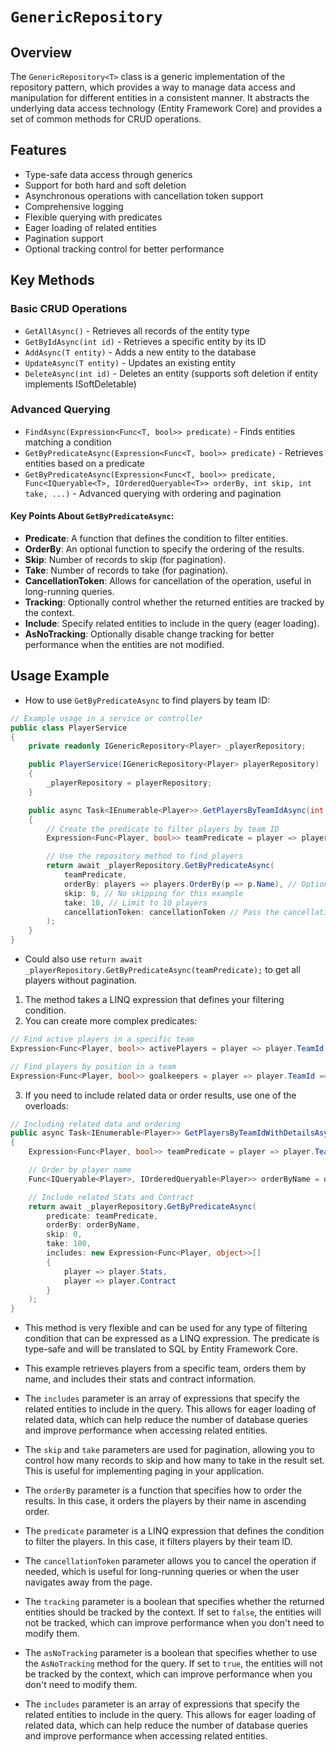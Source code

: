 # `GenericRepository`

## Overview
The `GenericRepository<T>` class is a generic implementation of the repository pattern, which provides a way to manage data access and manipulation for different entities in a consistent manner. It abstracts the underlying data access technology (Entity Framework Core) and provides a set of common methods for CRUD operations.

## Features
- Type-safe data access through generics
- Support for both hard and soft deletion
- Asynchronous operations with cancellation token support
- Comprehensive logging
- Flexible querying with predicates
- Eager loading of related entities
- Pagination support
- Optional tracking control for better performance

## Key Methods

### Basic CRUD Operations
- `GetAllAsync()` - Retrieves all records of the entity type
- `GetByIdAsync(int id)` - Retrieves a specific entity by its ID
- `AddAsync(T entity)` - Adds a new entity to the database
- `UpdateAsync(T entity)` - Updates an existing entity
- `DeleteAsync(int id)` - Deletes an entity (supports soft deletion if entity implements ISoftDeletable)

### Advanced Querying
- `FindAsync(Expression<Func<T, bool>> predicate)` - Finds entities matching a condition
- `GetByPredicateAsync(Expression<Func<T, bool>> predicate)` - Retrieves entities based on a predicate
- `GetByPredicateAsync(Expression<Func<T, bool>> predicate, Func<IQueryable<T>, IOrderedQueryable<T>> orderBy, int skip, int take, ...)` - Advanced querying with ordering and pagination

#### Key Points About `GetByPredicateAsync`:
- **Predicate**: A function that defines the condition to filter entities.
- **OrderBy**: An optional function to specify the ordering of the results.
- **Skip**: Number of records to skip (for pagination).
- **Take**: Number of records to take (for pagination).
- **CancellationToken**: Allows for cancellation of the operation, useful in long-running queries.
- **Tracking**: Optionally control whether the returned entities are tracked by the context.
- **Include**: Specify related entities to include in the query (eager loading).
- **AsNoTracking**: Optionally disable change tracking for better performance when the entities are not modified.


## Usage Example

- How to use `GetByPredicateAsync` to find players by team ID:

```csharp
// Example usage in a service or controller
public class PlayerService
{
    private readonly IGenericRepository<Player> _playerRepository;

    public PlayerService(IGenericRepository<Player> playerRepository)
    {
        _playerRepository = playerRepository;
    }

    public async Task<IEnumerable<Player>> GetPlayersByTeamIdAsync(int teamId, CancellationToken cancellationToken)
    {
        // Create the predicate to filter players by team ID
        Expression<Func<Player, bool>> teamPredicate = player => player.TeamId == teamId;

        // Use the repository method to find players
        return await _playerRepository.GetByPredicateAsync(
            teamPredicate,
            orderBy: players => players.OrderBy(p => p.Name), // Optional ordering
            skip: 0, // No skipping for this example
            take: 10, // Limit to 10 players
            cancellationToken: cancellationToken // Pass the cancellation token
        );
    }
}
```

- Could also use `return await _playerRepository.GetByPredicateAsync(teamPredicate);` to get all players without pagination.

1. The method takes a LINQ expression that defines your filtering condition.
2. You can create more complex predicates:

```csharp
// Find active players in a specific team
Expression<Func<Player, bool>> activePlayers = player => player.TeamId == teamId && player.IsActive = true;

// Find players by position in a team
Expression<Func<Player, bool>> goalkeepers = player => player.TeamId == teamId && player.Position == "Goalkeeper";
```

3. If you need to include related data or order results, use one of the overloads:

```csharp
// Including related data and ordering
public async Task<IEnumerable<Player>> GetPlayersByTeamIdWithDetailsAsync(int teamId)
{
    Expression<Func<Player, bool>> teamPredicate = player => player.TeamId == teaamId;

    // Order by player name
    Func<IQueryable<Player>, IOrderedQueryable<Player>> orderByName = query => query.OrderBy(p => p.Name);

    // Include related Stats and Contract
    return await _playerRepository.GetByPredicateAsync(
        predicate: teamPredicate,
        orderBy: orderByName,
        skip: 0,
        take: 100,
        includes: new Expression<Func<Player, object>>[]
        {
            player => player.Stats,
            player => player.Contract
        }
    );
}
```
- This method is very flexible and can be used for any type of filtering condition that can be expressed as a LINQ expression. The predicate is type-safe and will be translated to SQL by Entity Framework Core.

- This example retrieves players from a specific team, orders them by name, and includes their stats and contract information.
- The `includes` parameter is an array of expressions that specify the related entities to include in the query. This allows for eager loading of related data, which can help reduce the number of database queries and improve performance when accessing related entities.
- The `skip` and `take` parameters are used for pagination, allowing you to control how many records to skip and how many to take in the result set. This is useful for implementing paging in your application.
- The `orderBy` parameter is a function that specifies how to order the results. In this case, it orders the players by their name in ascending order.
- The `predicate` parameter is a LINQ expression that defines the condition to filter the players. In this case, it filters players by their team ID.
- The `cancellationToken` parameter allows you to cancel the operation if needed, which is useful for long-running queries or when the user navigates away from the page.
- The `tracking` parameter is a boolean that specifies whether the returned entities should be tracked by the context. If set to `false`, the entities will not be tracked, which can improve performance when you don't need to modify them.
- The `asNoTracking` parameter is a boolean that specifies whether to use the `AsNoTracking` method for the query. If set to `true`, the entities will not be tracked by the context, which can improve performance when you don't need to modify them.
- The `includes` parameter is an array of expressions that specify the related entities to include in the query. This allows for eager loading of related data, which can help reduce the number of database queries and improve performance when accessing related entities.
